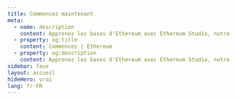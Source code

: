 ```yaml
---
title: Commencez maintenant
meta:
  - name: description
    content: Apprenez les bases d'Ethereum avec Ethereum Studio, notre EDI Web permettant de construire et tester les contrats intelligents.
  - property: og:title
    content: Commencez | Ethereum
  - property: og:description
    content: Apprenez les bases d'Ethereum avec Ethereum Studio, notre EDI Web permettant de construire et tester les contrats intelligents.
sidebar: faux
layout: accueil
hideHero: vrai
lang: fr-FR
---
```


<BuildPage />
